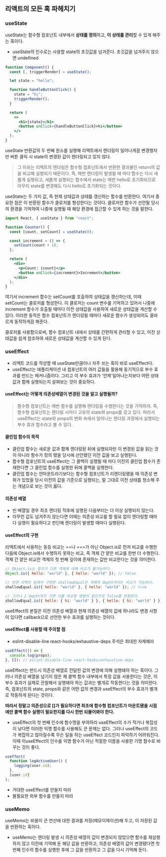 ## 리액트의 모든 훅 파헤치기

### useState

useState는 함수형 컴포넌트 내부에서 **상태를 정의**하고, **이 상태를 관리**할 수 있게 해주는 훅이다.

- useState의 인수로는 사용할 state의 초깃값을 넘겨준다. 초깃값을 넘겨주지 않으면 undefined

```jsx
function Component() {
  const [, triggerRender] = useState();

  let state = "hello";

  function handleButtonClick() {
    state = "hi";
    triggerRender();
  }

  return (
    <>
      <h1>{state}</h1>
      <button onClick={handleButtonClick}>hi</button>
    </>
  );
}
```

useState 반환값의 두 번째 원소를 실행해 리액트에서 렌더링이 일어나게끔 변경했지만 버튼 클릭 시 state의 변경된 값이 렌더링되고 있지 않다.

> 그 이유는 리액트의 렌더링은 함수형 컴포넌트에서 반환한 결과물인 return의 값을 비교해 실행되기 때문이다. 즉, 매번 렌더링이 발생될 때 마다 함수는 다시 새롭게 실행되고, 새롭게 실행되는 함수에서 state는 매번 hello로 초기화되므로 아무리 state를 변경해도 다시 hello로 초기화되는 것이다.

useState는 두 가지 값, 즉 현재 상태값과 상태를 갱신하는 함수를 반환한다. 여기서 중요한 점은 이 반환된 함수가 클로저를 형성한다는 것이다. 클로저란 함수가 선언될 당시의 환경을 기억하여 나중에 실행될 때 해당 환경에 접근할 수 있게 하는 것을 말한다.

```jsx
import React, { useState } from "react";

function Counter() {
  const [count, setCount] = useState(0);

  const increment = () => {
    setCount(count + 1);
  };

  return (
    <div>
      <p>Count: {count}</p>
      <button onClick={increment}>Increment</button>
    </div>
  );
}
```

여기서 increment 함수는 setCount를 호출하여 상태값을 갱신하는데, 이때 setCount는 클로저를 형성한다. 이 클로저는 count 변수를 기억하고 있어서 나중에 increment 함수가 호출될 때마다 이전 상태값을 사용하여 새로운 상태값을 계산할 수 있다. 이러한 동작은 함수 컴포넌트가 렌더링될 때마다 새로운 함수가 생성되어도 올바르게 동작하게끔 해준다.

클로저를 사용함으로써, 함수 컴포넌트 내에서 상태를 간편하게 관리할 수 있고, 이전 상태값을 쉽게 참조하여 새로운 상태값을 계산할 수 있게 된다.

### useEffect

- 리액트 코드를 작성할 때 useState만큼이나 자주 쓰는 훅이 바로 useEffect다.
- useEffect는 애플리케이션 내 컴포넌트의 여러 값들을 활용해 동기적으로 부수 효과를 만드는 메커니즘이다. 그리고 이 부수 효과가 '언제'일어나는지보다 어떤 상태값과 함께 실행되는지 살펴보는 것이 중요하다.

#### useEffect는 어떻게 의존성배열이 변경된 것을 알고 실행될까?

> 함수형 컴포넌트는 매번 함수를 실행해 렌더링을 수행한다는 것을 기억하자. 즉, 함수형 컴포넌트는 렌더링 시마다 고유의 state와 props를 갖고 있다. 따라서 useEffect는 state와 props의 변화 속에서 일어나는 렌더링 과정에서 실행되는 부수 효과 함수라고 볼 수 있다.

#### 클린업 함수의 목적

- 클린업 함수는 새로운 값과 함께 렌더링된 뒤에 실행되자만 이 변경된 값을 읽는 것이 아니라 함수가 정의 됐을 당시에 선언됐던 이전 값을 보고 실행된다.
- 함수형 컴포넌트의 useEffect는 그 콜백이 실행될 때 마다 이전의 클린업 함수가 존재한다면 그 클린업 함수를 실행한 뒤에 콜백을 실행한다.
- 클린업 함수는 언마운트라기보다는 함수형 컴포넌트가 리렌더링됐을 때 의존성 변화가 있었을 당시 이전의 값을 기준으로 실행되는, 말 그대로 이전 상태를 청소해 주는 개념으로 보는 것이 옳다.

#### 의존성 배열

- 빈 배열일 경우 최초 렌더링 직후에 실행된 다음부터는 더 이상 실행되지 않는다.
- 아무런 값도 넘겨주지 않는다면 이때는 의존성 비교를 할 필요 없이 렌더링할 때마다 실행이 필요하다고 판단해 렌더링이 발생할 때마다 실행된다.

#### useEffect의 구현

리액트에서 사용하는 동등 비교는 ==나 ===가 아닌 Object.is로 먼저 비교를 수행한 다음에 Object.is에서 수행하지 못하는 비교, 즉 객체 간 얕은 비교를 한번 더 수행한다. 객체 간 얕은 비교란 객체의 첫 번째 깊이에 존재하는 값만 비교한다는 것을 의미한다.

```js
// Object.is는 참조가 다른 객체에 대해 비교가 불가능하다.
Object.is({ hello: "world" }, { hello: "world" }); // false

// 반면 리액트 팀에서 구현한 shallowEqual은 객체의 depth까지는 비교가 가능하다.
shallowEqual.is({ hello: "world" }, { hello: "world" }); // true

// 그러나 2 depth까지 가면 이를 비교할 방법이 없으므로 false를 반환한다.
shallowEqual.is({ hello: { hi: "world" } }, { hello: { hi: "world" } }); // false
```

useEffect의 본질은 이전 의존성 배열과 현재 의존성 배열의 값에 하나라도 변경 사항이 있다면 callback으로 선언한 부수 효과를 실행하는 것이다.

#### useEffect를 사용할 때 주의할 점

- eslint-disable-line react-hooks/exhaustive-deps 주석은 최대한 자제해라

```js
useEffect(() => {
  console.log(props);
}, []); // eslint-disable-line react-hooks/exhaustive-deps
```

useEffect는 반드시 의존성 배열로 전달한 값의 변경에 의해 실행돼야 하는 훅이다. 그러나 의존성 배열을 넘기지 않은 채 콜백 함수 내부에서 특정 값을 사용한다는 것은, 이 부수 효과가 실제로 관찰해서 실행돼야 하는 값과는 별개로 작동한다는 것을 의미한다. 즉, 컴포넌트의 state, props와 같은 어떤 값의 변경과 useEffect의 부수 효과가 별개로 작동하게 된다는 것이다.

**따라서 정말고 의존성으로 []가 필요하다면 최초에 함수형 컴포넌트가 마운트됐을 시점에만 콜백 함수 실행이 필요한지를 다시 한번 되물어봐야 한다.**

- useEffect의 첫 번째 인수에 함수명을 부여하라
  useEffect의 수가 적거나 복잡성이 낮다면 이러한 익명 함수를 사용해도 큰 문제는 없다. 그러나 useEffect의 코드가 복잡하고 많아질수록 무슨 일을 하는 useEffect 코드인지 파악하기 어려워진다. 이때 이useEffect의 인수를 익명 함수가 아닌 적절한 이름을 사용한 기명 함수로 바꾸는 것이 좋다.

```js
useffect(
  function logActiveUser() {
    logging(user.id);
  },
  [user.id]
);
```

- 거대한 useEffect를 만들지 마라
- 불필요한 외부 함수를 만들지 마라

### useMemo

useMemo는 비용이 큰 연산에 대한 결과를 저장(메모이제이션)해 두고, 이 저장된 값을 반환하는 훅이다.

- useMemo는 렌더링 발생 시 의존성 배열의 값이 변경되지 않았으면 함수를 재실행하지 않고 이전에 기억해 둔 해당 값을 반환하고, 의존성 배열의 값이 변경됐다면 첫 번째 인수의 함수를 실행한 후에 그 값을 반환하고 그 값을 다시 기억해 둔다.
